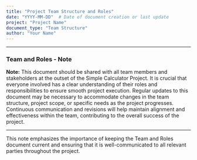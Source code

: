 ```yaml
---
title: "Project Team Structure and Roles"
date: "YYYY-MM-DD"  # Date of document creation or last update
project: "Project Name"
document_type: "Team Structure"
author: "Your Name"
---
```

---

### Team and Roles - Note

**Note:** This document should be shared with all team members and stakeholders at the outset of the Simple Calculator Project. It is crucial that everyone involved has a clear understanding of their roles and responsibilities to ensure smooth project execution. Regular updates to this document may be necessary to accommodate changes in the team structure, project scope, or specific needs as the project progresses. Continuous communication and revisions will help maintain alignment and effectiveness within the team, contributing to the overall success of the project.

--- 

This note emphasizes the importance of keeping the Team and Roles document current and ensuring that it is well-communicated to all relevant parties throughout the project.